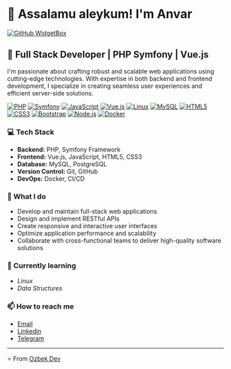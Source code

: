 # 👋 Assalamu aleykum! I'm Anvar

[![GitHub WidgetBox](https://github-widgetbox.vercel.app/api/profile?username=bilgakhan&data=followers,repositories,stars,commits&theme=dark)](https://github.com/bilgakhan)

## 🚀 Full Stack Developer | PHP Symfony | Vue.js

I'm passionate about crafting robust and scalable web applications using cutting-edge technologies. With expertise in both backend and frontend development, I specialize in creating seamless user experiences and efficient server-side solutions.

[![PHP](https://img.shields.io/badge/PHP-777BB4?style=for-the-badge&logo=php&logoColor=white)]() [![Symfony](https://img.shields.io/badge/Symfony-000000?style=for-the-badge&logo=symfony&logoColor=white)]() [![JavaScript](https://img.shields.io/badge/JavaScript-F7DF1E?style=for-the-badge&logo=javascript&logoColor=black)]() [![Vue.js](https://img.shields.io/badge/Vue.js-4FC08D?style=for-the-badge&logo=vue.js&logoColor=white)]() [![Linux](https://img.shields.io/badge/Linux-FCC624?style=for-the-badge&logo=linux&logoColor=black)]() [![MySQL](https://img.shields.io/badge/MySQL-4479A1?style=for-the-badge&logo=mysql&logoColor=white)]() [![HTML5](https://img.shields.io/badge/HTML5-E34F26?style=for-the-badge&logo=html5&logoColor=white)]() [![CSS3](https://img.shields.io/badge/CSS3-1572B6?style=for-the-badge&logo=css3&logoColor=white)]() [![Bootstrap](https://img.shields.io/badge/Bootstrap-7952B3?style=for-the-badge&logo=bootstrap&logoColor=white)]() [![Node.js](https://img.shields.io/badge/Node.js-339933?style=for-the-badge&logo=node.js&logoColor=white)]() [![Docker](https://img.shields.io/badge/Docker-2496ED?style=for-the-badge&logo=docker&logoColor=white)]()

### 💻 Tech Stack

- **Backend:** PHP, Symfony Framework
- **Frontend:** Vue.js, JavaScript, HTML5, CSS3
- **Database:** MySQL, PostgreSQL
- **Version Control:** Git, GitHub
- **DevOps:** Docker, CI/CD

### 🔧 What I do

- Develop and maintain full-stack web applications
- Design and implement RESTful APIs
- Create responsive and interactive user interfaces
- Optimize application performance and scalability
- Collaborate with cross-functional teams to deliver high-quality software solutions

### 🌱 Currently learning

- _Linux_
- _Data Structures_

### 📫 How to reach me

- [Email](mailto:ozbekdev@gmail.com)
- [Linkedin](https://linkedin.com/in/bilgakhan)
- [Telegram](https://t.me/bilgakhan_dev)

<!--
### 📊 GitHub Stats

[![Anvar's GitHub stats](https://github-readme-stats.vercel.app/api?username=bilgakhan&show_icons=true&theme=radical)](https://github.com/anuraghazra/github-readme-stats)

### 🏆 Top Languages

[![Top Langs](https://github-readme-stats.vercel.app/api/top-langs/?username=bilgakhan&layout=compact&theme=radical)](https://github.com/anuraghazra/github-readme-stats)

-->

---

⭐️ From [Ozbek Dev](https://github.com/ozbekdev)
